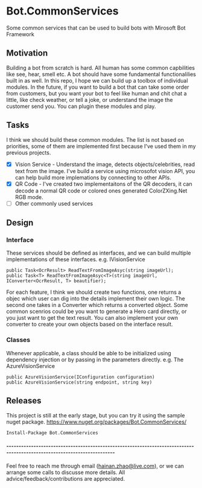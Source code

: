 # Bot.CommonServices
Some common services that can be used to build bots with Mirosoft Bot Framework

## Motivation
Building a bot from scratch is hard. All human has some common capbilities like see, hear, smell etc. A bot should have some fundamental functionalilies built in as well. In this repo, I hope we can build up a toolbox of individual modules. In the future, if you want to build a bot that can take some order from customers, but you want your bot to feel like human and chit chat a little, like check weather, or tell a joke, or understand the image the customer send you. You can plugin these modules and play.

## Tasks
I think we should build these common modules. The list is not based on priorities, some of them are implemented first because I've used them in my previous projects.

- [x] Vision Service - Understand the image, detects objects/celebrities, read text from the image. I've build a service using microsofot vision API, you can help build more implemations by connecting to other APIs.
- [x] QR Code - I've created two implementaitons of the QR decoders, it can decode a normal QR code or colored ones generated ColorZXing.Net RGB mode.
- [ ] Other commonly used services

## Design
### Interface
These services should be defined as interfaces, and we can build multiple implementations of these interfaces.
e.g. IVisionService

```
public Task<OcrResult> ReadTextFromImageAsyc(string imageUrl);
public Task<T> ReadTextFromImageAsyc<T>(string imageUrl, IConverter<OcrResult, T> beautifier);
```
For each feature, I think we should create two functions, one returns a objec which user can dig into the details implement their own logic. The second one takes in a Converter which returns a converted object. Some common scenrios could be you want to generate a Hero card directly, or you just want to get the text result. You can also implement your own converter to create your own objects based on the interface result.

### Classes
Whenever applicable, a class should be able to be initialized using dependency injection or by passing in the parameters directly.
e.g. The AzureVisionService 
```
public AzureVisionService(IConfiguration configuration)
public AzureVisionService(string endpoint, string key)
```

## Releases
This project is still at the early stage, but you can try it using the sample nuget package. https://www.nuget.org/packages/Bot.CommonServices/
```
Install-Package Bot.CommonServices
```

#### ------------------------------------------------------------------------------------------------------------------------
Feel free to reach me through email (hainan.zhao@live.com), or we can arrange some calls to discusse more details. All advice/feedback/contributions are appreciated.


